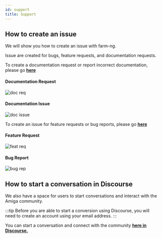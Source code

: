 ```yaml
---
id: support
title: Support
---
```


## How to create an issue

We will show you how to create an issue with farm-ng.

Issue are created for bugs, feature requests, and documentation requests.

To create a documentation request or report incorrect documentation, please go [**here**](https://github.com/farm-ng/amiga-dev-kit/issues/new/choose)

#### Documentation Request

![doc req](https://user-images.githubusercontent.com/64480560/209391577-688b70ea-edae-4780-8c52-d5aa5c6854ff.gif)

#### Documentation Issue

![doc issue](https://user-images.githubusercontent.com/64480560/209391689-090f4ce7-fad2-4359-ac71-c0efb36dc0e6.gif)

To create an issue for feature requests or bug reports, please go [**here**](https://github.com/farm-ng/farm-ng-amiga/issues/new/choose)

#### Feature Request

![feat req](https://user-images.githubusercontent.com/64480560/209391730-520c5386-b8d1-4931-976c-a2f868c09292.gif)

#### Bug Report

![bug rep](https://user-images.githubusercontent.com/64480560/209391722-f1bd0228-0711-4914-b999-5e4a833fe4db.gif)

## How to start a conversation in Discourse

We also have a space for users to start conversations and
interact with the Amiga community.

:::tip
Before you are able to start a conversion using Discourse, you
will need to create an account using your email address.
:::

You can start a conversation and connect with the community
[**here in Discourse.**](https://discourse.farm-ng.com/)
